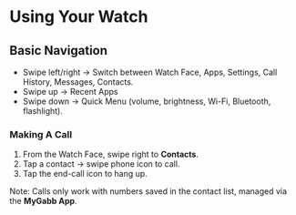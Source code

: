 # Using Your Watch
## Basic Navigation
- Swipe left/right → Switch between Watch Face, Apps, Settings, Call History, Messages, Contacts.  
- Swipe up → Recent Apps  
- Swipe down → Quick Menu (volume, brightness, Wi-Fi, Bluetooth, flashlight).
### Making A Call
1. From the Watch Face, swipe right to **Contacts**.
2. Tap a contact → swipe phone icon to call.
3. Tap the end-call icon to hang up.

Note: Calls only work with numbers saved in the contact list, managed via the **MyGabb App**.
